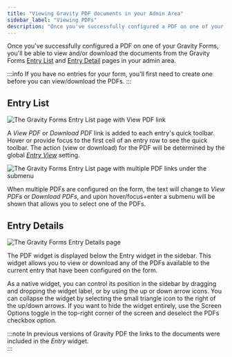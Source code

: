 ```yaml
---
title: "Viewing Gravity PDF documents in your Admin Area"
sidebar_label: "Viewing PDFs"
description: "Once you've successfully configured a PDF on one of your Gravity Forms, you'll be able to view and download the PDFs from the Gravity Forms entry list and detail pages."
---
```


Once you've successfully configured a PDF on one of your Gravity Forms, you'll be able to view and/or download the documents from the Gravity Forms [Entry List](https://docs.gravityforms.com/entries/) and [Entry Detail](https://docs.gravityforms.com/entry-detail/) pages in your admin area. 

:::info
If you have no entries for your form, you'll first need to create one before you can view/download the PDFs.
:::

## Entry List 

![The Gravity Forms Entry List page with View PDF link](https://resources.gravitypdf.com/uploads/2021/03/v6-Entry-List-Single-PDF.png)

A _View PDF_ or _Download PDF_ link is added to each entry's quick toolbar. Hover or provide focus to the first cell of an entry row to see the quick toolbar. The action (view or download) for the PDF will be determined by the global [*Entry View*](global-settings.md#entry-view) setting. 

![The Gravity Forms Entry List page with multiple PDF links under the submenu](https://resources.gravitypdf.com/uploads/2021/03/v6-Entry-List-Multiple-PDFs.png) 

When multiple PDFs are configured on the form, the text will change to _View PDFs_ or _Download PDFs_, and upon hover/focus+enter a submenu will be shown that allows you to select one of the PDFs. 

## Entry Details 

![The Gravity Forms Entry Details page](https://resources.gravitypdf.com/uploads/2021/03/Entry-Details-v6.png) 

The PDF widget is displayed below the Entry widget in the sidebar. This widget allows you to view or download any of the PDFs available to the current entry that have been configured on the form. 

As a native widget, you can control its position in the sidebar by dragging and dropping the widget label, or by using the up or down arrow icons. You can collapse the widget by selecting the small triangle icon to the right of the up/down arrows. If you want to hide the widget entirely, use the Screen Options toggle in the top-right corner of the screen and deselect the PDFs checkbox option.

:::note
In previous versions of Gravity PDF the links to the documents were included in the _Entry_ widget.  
:::
